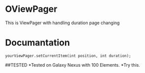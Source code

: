OViewPager
==========

This is ViewPager with handling duration page changing

Documantation
=============

`
yourViewPager.setCurrentItem(int position, int duration); 
`

##TESTED
  *Tested on Galaxy Nexus with 100 Elements.
  *Try this.
